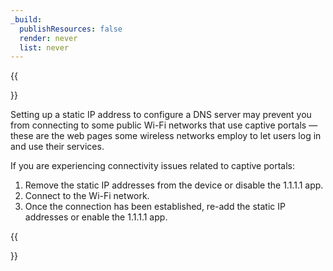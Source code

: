 ```yaml
---
_build:
  publishResources: false
  render: never
  list: never
---
```


{{<Aside type="note">}}

Setting up a static IP address to configure a DNS server may prevent you from connecting to some public Wi-Fi networks that use captive portals — these are the web pages some wireless networks employ to let users log in and use their services.

If you are experiencing connectivity issues related to captive portals:
1. Remove the static IP addresses from the device or disable the 1.1.1.1 app.
2. Connect to the Wi-Fi network.
3. Once the connection has been established, re-add the static IP addresses or enable the 1.1.1.1 app.

{{</Aside>}}